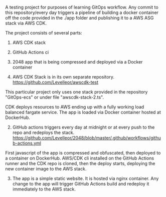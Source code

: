 A testing project for purposes of learning GitOps workflow. Any commit to this repository/every day triggers a pipeline of building a docker container off the code provided in the ./app folder and publishing it to a AWS ASG stack via AWS CDK.

The project consists of several parts:
1) AWS CDK stack
2) GitHub Actions ci
3) 2048 app that is being compressed and deployed via a Docker container

1) AWS CDK Stack is in its own separate repository. 
https://github.com/Levelleor/awscdk-test

This particular project only uses one stack provided in the repository "GitOps-ecs" or under file "awscdk-stack-2.ts".

CDK deploys resources to AWS ending up with a fully working load balanced fargate service. The app is loaded via Docker container hosted at DockerHub.

2) GitHub actions triggers every day at midnight or at every push to the repo and redeploys the stack. 
https://github.com/Levelleor/2048/blob/master/.github/workflows/github-actions.yml

First javascript of the app is compressed and obfuscated, then deployed to a container on DockerHub. AWS/CDK cli installed on the GitHub Actions runner and the CDK repo is cloned, then the deploy starts, deploying the new container image to the AWS stack. 

3) The app is a simple static website. It is hosted via nginx container. Any change to the app will trigger GitHub Actions build and redeploy it immediately to the AWS stack. 
